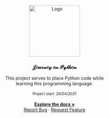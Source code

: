 <br/>
<p align="center">
  <a href="https://github.com/bernardofsr">
    <img src="images/python.png" alt="Logo" width="160" height="160">
  </a>

  <h3 align="center">𝒥𝑜𝓊𝓇𝓃𝑒𝓎 𝑜𝓃 𝒫𝓎𝓉𝒽𝑜𝓃</h3>

  <p align="center">
    This project serves to place Python code while <br>learning this programming language.
    <br>
    <br>
    <sub>Project start: 26/04/2021</sub>
    <br/>
    </br>
    <a href="https://github.com/bernardofsr"><strong>Explore the docs »</strong></a>
    <br />
    <a href="mailto:bernardofsr@protonmail.com">Report Bug</a>
    ·
    <a href="mailto:bernardofsr@protonmail.com">Request Feature</a>
  </p>
</p>
